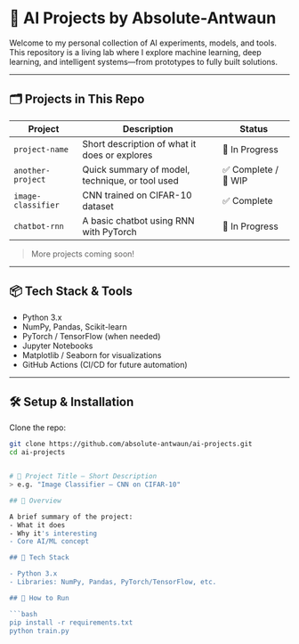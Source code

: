 # 🧠 AI Projects by Absolute-Antwaun

Welcome to my personal collection of AI experiments, models, and tools. This repository is a living lab where I explore machine learning, deep learning, and intelligent systems—from prototypes to fully built solutions.

---

## 🗂️ Projects in This Repo

| Project | Description | Status |
|--------|-------------|--------|
| `project-name` | Short description of what it does or explores | 🧪 In Progress |
| `another-project` | Quick summary of model, technique, or tool used | ✅ Complete / 🔧 WIP |
| `image-classifier` | CNN trained on CIFAR-10 dataset | ✅ Complete |
| `chatbot-rnn` | A basic chatbot using RNN with PyTorch | 🧪 In Progress |


> More projects coming soon!

---

## 📦 Tech Stack & Tools

- Python 3.x
- NumPy, Pandas, Scikit-learn
- PyTorch / TensorFlow (when needed)
- Jupyter Notebooks
- Matplotlib / Seaborn for visualizations
- GitHub Actions (CI/CD for future automation)

---

## 🛠️ Setup & Installation

Clone the repo:
```bash
git clone https://github.com/absolute-antwaun/ai-projects.git
cd ai-projects


# 🧠 Project Title – Short Description
> e.g. "Image Classifier – CNN on CIFAR-10"

## 📌 Overview

A brief summary of the project:
- What it does
- Why it's interesting
- Core AI/ML concept

## 🔧 Tech Stack

- Python 3.x
- Libraries: NumPy, Pandas, PyTorch/TensorFlow, etc.

## 🧪 How to Run

```bash
pip install -r requirements.txt
python train.py
